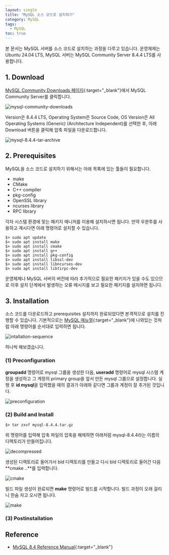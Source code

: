 ```yaml
---
layout: single
title: "MySQL 소스 코드로 설치하기"
category: MySQL
tags:
  - MySQL
toc: true
---
```


본 문서는 MySQL 서버를 소스 코드로 설치하는 과정을 다루고 있습니다. 운영체제는 Ubuntu 24.04 LTS, MySQL 서버는 MySQL Community Server 8.4.4 LTS를 사용합니다.

## 1. Download

[MySQL Community Downloads 페이지](https://dev.mysql.com/downloads/){:target="_blank"}에서 MySQL Community Server를 클릭합니다.

![mysql-community-downloads]({{site.url}}/images/2025-03-07-mysql-source-installation/mysql-community-downloads.png)

Version은 8.4.4 LTS, Operating System은 Source Code, OS Version은 All Operating Systems (Generic) (Architecture Independent)를 선택한 후, 아래 Download 버튼을 클릭해 압축 파일을 다운로드합니다.

![mysql-8.4.4-tar-archive]({{site.url}}/images/2025-03-07-mysql-source-installation/mysql-8.4.4-tar-archive.png)

## 2. Prerequisites

MySQL을 소스 코드로 설치하기 위해서는 아래 목록에 있는 툴들이 필요합니다.

- make
- CMake
- C++ compiler
- pkg-config
- OpenSSL library
- ncurses library
- RPC library

각자 시스템 환경에 맞는 패키지 매니저를 이용해 설치하시면 됩니다. 만약 우분투를 사용하고 계시다면 아래 명령어로 설치할 수 있습니다.

```
$> sudo apt update
$> sudo apt install make
$> sudo apt install cmake
$> sudo apt install g++
$> sudo apt install pkg-config
$> sudo apt install libssl-dev
$> sudo apt install libncurses-dev
$> sudo apt install libtirpc-dev
```

운영체제나 MySQL 서버의 버전에 따라 추가적으로 필요한 패키지가 있을 수도 있으므로 이후 설치 단계에서 발생하는 오류 메시지를 보고 필요한 패키지를 설치하면 됩니다.

## 3. Installation

소스 코드를 다운로드하고 prerequisites 설치까지 완료되었다면 본격적으로 설치를 진행할 수 있습니다. 기본적으로는 [MySQL 매뉴얼](https://dev.mysql.com/doc/refman/8.4/en/installing-source-distribution.html){:target="_blank"}에 나와있는 것처럼 아래 명령어를 순서대로 입력하면 됩니다.

![intallation-sequence]({{site.url}}/images/2025-03-07-mysql-source-installation/intallation-sequence.png)

하나씩 해보겠습니다.

### (1) Preconfiguration

**groupadd** 명령어로 mysql 그룹을 생성한 다음, **useradd** 명령어로 mysql 시스템 계정을 생성하고 그 계정의 primary group을 앞서 만든 mysql 그룹으로 설정합니다. 실행 후 **id mysql**을 입력했을 때의 결과가 아래와 같다면 그룹과 계정이 잘 추가된 것입니다.

![preconfiguration]({{site.url}}/images/2025-03-07-mysql-source-installation/preconfiguration.png)

### (2) Build and Install

```
$> tar zxvf mysql-8.4.4.tar.gz
```

위 명령어를 입력해 압축 파일의 압축을 해제하면 아래처럼 mysql-8.4.4라는 이름의 디렉토리가 만들어집니다.

![decompressed]({{site.url}}/images/2025-03-07-mysql-source-installation/decompressed.png)

생성된 디렉토리로 들어가서 bld 디렉토리를 만들고 다시 bld 디렉토리로 들어간 다음 **cmake ..**를 입력합니다.

![cmake]({{site.url}}/images/2025-03-07-mysql-source-installation/cmake.png)

빌드 파일 생성이 완료되면 **make** 명령어로 빌드를 시작합니다. 빌드 과정이 오래 걸리니 한숨 자고 오시면 됩니다.

![make]({{site.url}}/images/2025-03-07-mysql-source-installation/make.png)

### (3) Postinstallation


## Reference

- [MySQL 8.4 Reference Manual](https://dev.mysql.com/doc/refman/8.4/en/){:target="_blank"}
